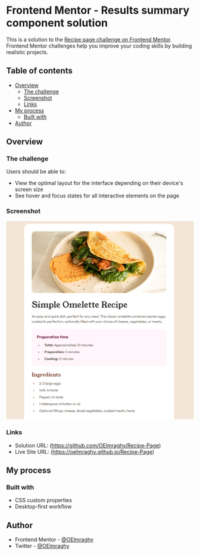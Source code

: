 # Frontend Mentor - Results summary component solution

This is a solution to the [Recipe page challenge on Frontend Mentor](https://www.frontendmentor.io/challenges/recipe-page-KiTsR8QQKm). Frontend Mentor challenges help you improve your coding skills by building realistic projects.

## Table of contents

- [Overview](#overview)
  - [The challenge](#the-challenge)
  - [Screenshot](#screenshot)
  - [Links](#links)
- [My process](#my-process)
  - [Built with](#built-with)
- [Author](#author)

## Overview

### The challenge

Users should be able to:

- View the optimal layout for the interface depending on their device's screen size
- See hover and focus states for all interactive elements on the page

### Screenshot

![Preview](assets/images/Screenshot.png)

### Links

- Solution URL: (https://github.com/OElmraghy/Recipe-Page)
- Live Site URL: (https://oelmraghy.github.io/Recipe-Page)

## My process

### Built with

- CSS custom properties
- Desktop-first workflow

## Author

- Frontend Mentor - [@OElmraghy](https://www.frontendmentor.io/profile/OElmraghy)
- Twitter - [@OElmraghy](https://www.twitter.com/OElmraghy)
